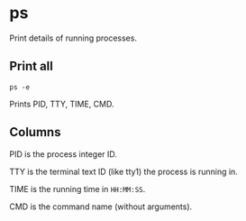 # ps

Print details of running processes.


## Print all

	ps -e

Prints PID, TTY, TIME, CMD.


## Columns

PID is the process integer ID.

TTY is the terminal text ID (like tty1) the process is running in.

TIME is the running time in `HH:MM:SS`.

CMD is the command name (without arguments).
